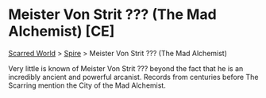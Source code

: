 # Meister Von Strit ??? (The Mad Alchemist) [CE]
[Scarred World](./scarred-world.md) > [Spire](./trade-partner-1.md) > Meister Von Strit ??? (The Mad Alchemist)

Very little is known of Meister Von Strit ??? beyond the fact that he is an incredibly ancient and powerful arcanist. Records from centuries before The Scarring mention the City of the Mad Alchemist.
